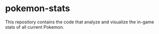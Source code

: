 # pokemon-stats
This repository contains the code that analyze and visualize the in-game stats of all current Pokemon.
